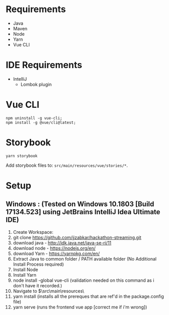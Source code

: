 

# Requirements

* Java
* Maven
* Node
* Yarn
* Vue CLI

# IDE Requirements

* IntelliJ
  * Lombok plugin
  
# Vue CLI

```$bash
npm uninstall -g vue-cli;
npm install -g @vue/cli@latest;
```

 # Storybook
 
 ```
 yarn storybook
  ```
  
Add storybook files to: `src/main/resources/vue/stories/*`.

# Setup

## Windows : (Tested on Windows 10.1803 [Build 17134.523] using JetBrains IntelliJ Idea Ultimate IDE)
 1. Create Workspace: 
 2. git clone https://github.com/jjzabkar/hackathon-streaming.git
 3. download java - http://jdk.java.net/java-se-ri/11
 4. download node - https://nodejs.org/en/
 5. download Yarn - https://yarnpkg.com/en/
 6. Extract Java to common folder / PATH available folder (No Additional Install Process required)
 7. Install Node
 8. Install Yarn
 9. node install -global vue-cli (validation needed on this command as i don't have it recorded.)
 10. Navigate to $\src\main\resources\ 
 11. yarn install (installs all the prereques that are ref'd in the package.config file)
 12. yarn serve (runs the frontend vue app [correct me if i'm wrong])

